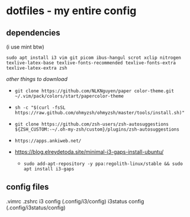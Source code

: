 # dotfiles - my entire config

## dependencies
(i use mint btw)

`sudo apt install i3 vim git picom ibus-hangul scrot xclip nitrogen texlive-latex-base texlive-fonts-recommended texlive-fonts-extra texlive-latex-extra zsh`

*other things to download*

- `git clone https://github.com/NLKNguyen/paper color-theme.git ~/.vim/pack/colors/start/papercolor-theme`

- `sh -c "$(curl -fsSL https://raw.github.com/ohmyzsh/ohmyzsh/master/tools/install.sh)"`

- `git clone https://github.com/zsh-users/zsh-autosuggestions ${ZSH_CUSTOM:-~/.oh-my-zsh/custom}/plugins/zsh-autosuggestions`

- `https://apps.ankiweb.net/`

- https://blog.elreydetoda.site/minimal-i3-gaps-install-ubuntu/
  - `sudo add-apt-repository -y ppa:regolith-linux/stable && sudo apt install i3-gaps`

## config files
.vimrc
.zshrc
i3 config (.config/i3/config)
i3status config (.config/i3status/config)
